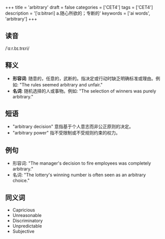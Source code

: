 +++
title = 'arbitrary'
draft = false
categories = ['CET4']
tags = ['CET4']
description = '[ˈɑːbitrəri] a.随心所欲的；专断的'
keywords = ['ai words', 'arbitrary']
+++

## 读音
/ˈɑːr.bɪ.trɛri/

## 释义
- **形容词**: 随意的，任意的，武断的。指决定或行动时缺乏明确标准或理由。例如: "The rules seemed arbitrary and unfair."
- **名词**: 随机选择的人或事物。例如: "The selection of winners was purely arbitrary."

## 短语
- "arbitrary decision" 意指基于个人意志而非公正原则的决定。
- "arbitrary power" 指不受限制或不受规则约束的权力。

## 例句
- 形容词: "The manager's decision to fire employees was completely arbitrary."
- 名词: "The lottery's winning number is often seen as an arbitrary choice."

## 同义词
- Capricious
- Unreasonable
- Discriminatory
- Unpredictable
- Subjective

